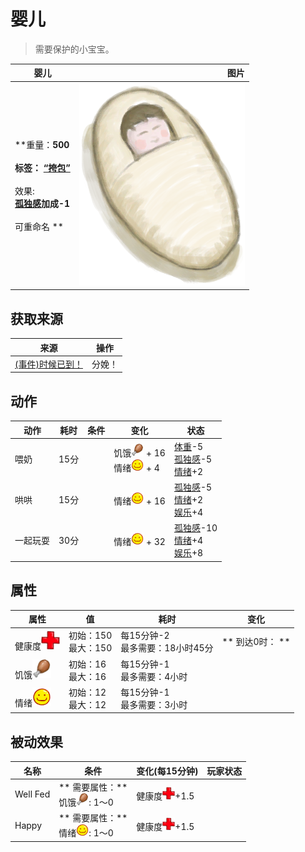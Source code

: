 # 婴儿  
> 需要保护的小宝宝。  
  
  婴儿  |   图片   
 ----  |  ----:   
 **重量：**500<br><br>**标签：**	[“挎包”](tag_Satchel.md)<br><br>** 效果: **<br>[孤独感](Loneliness.md)加成-1<br><br>** 可重命名 **  |  ![](Sprite/Baby.png)   
  
## 获取来源  
来源  |  操作  
----  |  ----  
[(事件)时候已到！](Event_Pregnancy.md)  |  分娩！  
## 动作  
动作  |  耗时  |  条件  |  变化  |  状态  
----  |  ----  |  ----  |  ----  |  ----  
喂奶<br>  |  15分  |    |  饥饿<img decoding="async" src="Sprite/Hunger.png" style="width:20px;"> + 16<br>情绪<img decoding="async" src="Sprite/Content.png" style="width:20px;"> + 4<br>  |  [体重](Weight.md)-5<br>[孤独感](Loneliness.md)-5<br>[情绪](Morale.md)+2  
哄哄<br>  |  15分  |    |  情绪<img decoding="async" src="Sprite/Content.png" style="width:20px;"> + 16<br>  |  [孤独感](Loneliness.md)-5<br>[情绪](Morale.md)+2<br>[娱乐](Entertainment.md)+4  
一起玩耍<br>  |  30分  |    |  情绪<img decoding="async" src="Sprite/Content.png" style="width:20px;"> + 32<br>  |  [孤独感](Loneliness.md)-10<br>[情绪](Morale.md)+4<br>[娱乐](Entertainment.md)+8  
## 属性   
属性  |  值  |  耗时  |  变化  
----  |  ----  |  ----  |  ----  
健康度<img decoding="async" src="Sprite/Health.png" style="width:30px;">  |  初始：150<br>最大：150  |  每15分钟-2<br>最多需要：18小时45分  |  ** 到达0时： **  
饥饿<img decoding="async" src="Sprite/Hunger.png" style="width:30px;">  |  初始：16<br>最大：16  |  每15分钟-1<br>最多需要：4小时  |    
情绪<img decoding="async" src="Sprite/Content.png" style="width:30px;">  |  初始：12<br>最大：12  |  每15分钟-1<br>最多需要：3小时  |    
## 被动效果  
名称  |  条件  |  变化(每15分钟)  |  玩家状态  
----  |  ----  |  ----  |  ----  
Well Fed  |  ** 需要属性：**<br>饥饿<img decoding="async" src="Sprite/Hunger.png" style="width:20px;">: 1～0  |  健康度<img decoding="async" src="Sprite/Health.png" style="width:20px;">+1.5  |    
Happy  |  ** 需要属性：**<br>情绪<img decoding="async" src="Sprite/Content.png" style="width:20px;">: 1～0  |  健康度<img decoding="async" src="Sprite/Health.png" style="width:20px;">+1.5  |    
